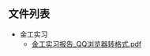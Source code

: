 

## 文件列表

- 金工实习
    - [金工实习报告_QQ浏览器转格式.pdf](https://github.com/NjustLib/NjustDocs/blob/main/%E9%87%91%E5%B7%A5%E5%AE%9E%E4%B9%A0/%E9%87%91%E5%B7%A5%E5%AE%9E%E4%B9%A0%E6%8A%A5%E5%91%8A_QQ%E6%B5%8F%E8%A7%88%E5%99%A8%E8%BD%AC%E6%A0%BC%E5%BC%8F.pdf)
